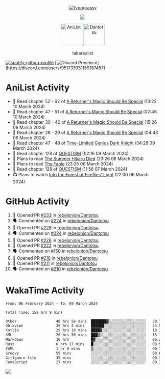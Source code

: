 
<div align="center">
<a href="https://github.com/kawarimidoll/typograssy">
    <img alt="typograssy" src="https://typograssy.deno.dev/api?text=%E3%82%B8%E3%83%A7%E3%83%B3%E3%81%A7%E3%81%99%E3%80%82%E3%81%93%E3%82%93%E3%81%AB%E3%81%A1%E3%81%AF%20%20%5E%5E%20sup%20iam%20ibo%20--&&l0=none&l1=82d9d0&l2=027353&l3=038c4c&l4=01402e&bg=none&frame=none&speed=100&comment=">
</a>
</div>
<p align="center">
  <a href="https://skillicons.dev">
    <img src="https://skillicons.dev/icons?i=vscode,html,androidstudio,mysql,rust,python" />
  </a>
</p>

<p align="center">    
    <a href="https://anilist.co/user/ibo/">
      <img src="https://cdn.discordapp.com/attachments/952538817880018944/1205219416065712178/a_f54f910e2add364a3da3bb2f2fce0c72.gif?ex=65d7930c&is=65c51e0c&hm=9005f405718eef845dce134539f2fcaa1e07f6d8a2f1674db63f2fade2df09a4&" alt="AniList" style="width: 70px; height: auto;">
    </a>  
    <a href="https://discord.gg/4HPZ5nAWwM">
      <img src="https://cdn.discordapp.com/attachments/952538817880018944/1205223909918642247/Image_resizer.gif?ex=65d7973c&is=65c5223c&hm=bbc85d63f50fce49a6b7809df28d525baade2090fc305fbd0094bd24cd34cf56&" alt="Dantotsu" style="width: 70px; height: auto;">
    </a>
</p>

<p align="center">
takarealist
</p>

[![spotify-github-profile](https://spotify-github-profile.vercel.app/api/view?uid=216np2gahwfhcjozqmzomew7i&cover_image=true&theme=novatorem&show_offline=true&background_color=121212&interchange=false&bar_color=53b14f&bar_color_cover=true)](https://spotify-github-profile.vercel.app/api/view?uid=216np2gahwfhcjozqmzomew7i&redirect=true)
[![Discord Presence](https://lanyard-profile-readme.vercel.app/api/951737931159187457?theme=dark&bg=Oe1116&animated=false&hideDiscrim=true&borderRadius=30px&idleMessage=currently%20offline...)](https://discord.com/users/951737931159187457)


# AniList Activity

<!-- ANILIST_ACTIVITY:start -->

-   📖 Read chapter 52 - 62 of [A Returner's Magic Should Be Special](https://anilist.co/manga/105393) (13:22 10 March 2024)
-   📖 Read chapter 47 - 51 of [A Returner's Magic Should Be Special](https://anilist.co/manga/105393) (02:46 10 March 2024)
-   📖 Read chapter 30 - 46 of [A Returner's Magic Should Be Special](https://anilist.co/manga/105393) (15:26 09 March 2024)
-   📖 Read chapter 28 - 29 of [A Returner's Magic Should Be Special](https://anilist.co/manga/105393) (04:43 09 March 2024)
-   📖 Read chapter 47 - 48 of [Time-Limited Genius Dark Knight](https://anilist.co/manga/165182) (04:28 09 March 2024)
-   📖 Read chapter 128 of [QUESTISM](https://anilist.co/manga/140837) (02:16 09 March 2024)
-   📖 Plans to read [The Summer Hikaru Died](https://anilist.co/manga/138603) (23:26 08 March 2024)
-   📖 Plans to read [The Fable](https://anilist.co/manga/94490) (23:25 08 March 2024)
-   📖 Read chapter 128 of [QUESTISM](https://anilist.co/manga/140837) (11:56 07 March 2024)
-   📺 Plans to watch [Into the Forest of Fireflies' Light](https://anilist.co/anime/10408) (22:00 06 March 2024)

<!-- ANILIST_ACTIVITY:end -->

# GitHub Activity

<!--START_SECTION:activity-->
1. 💪 Opened PR [#233](https://github.com/rebelonion/Dantotsu/pull/233) in [rebelonion/Dantotsu](https://github.com/rebelonion/Dantotsu)
2. 🗣 Commented on [#224](https://github.com/rebelonion/Dantotsu/pull/224#issuecomment-1986682498) in [rebelonion/Dantotsu](https://github.com/rebelonion/Dantotsu)
3. 💪 Opened PR [#228](https://github.com/rebelonion/Dantotsu/pull/228) in [rebelonion/Dantotsu](https://github.com/rebelonion/Dantotsu)
4. 🗣 Commented on [#224](https://github.com/rebelonion/Dantotsu/pull/224#issuecomment-1986229407) in [rebelonion/Dantotsu](https://github.com/rebelonion/Dantotsu)
5. 💪 Opened PR [#226](https://github.com/rebelonion/Dantotsu/pull/226) in [rebelonion/Dantotsu](https://github.com/rebelonion/Dantotsu)
6. 💪 Opened PR [#222](https://github.com/rebelonion/Dantotsu/pull/222) in [rebelonion/Dantotsu](https://github.com/rebelonion/Dantotsu)
7. 🗣 Commented on [#150](https://github.com/rebelonion/Dantotsu/issues/150#issuecomment-1977606503) in [rebelonion/Dantotsu](https://github.com/rebelonion/Dantotsu)
8. 💪 Opened PR [#218](https://github.com/rebelonion/Dantotsu/pull/218) in [rebelonion/Dantotsu](https://github.com/rebelonion/Dantotsu)
9. 💪 Opened PR [#211](https://github.com/rebelonion/Dantotsu/pull/211) in [rebelonion/Dantotsu](https://github.com/rebelonion/Dantotsu)
10. 🗣 Commented on [#210](https://github.com/rebelonion/Dantotsu/issues/210#issuecomment-1974037992) in [rebelonion/Dantotsu](https://github.com/rebelonion/Dantotsu)
<!--END_SECTION:activity-->

# WakaTime Activity

<!--START_SECTION:waka-->

```txt
From: 06 February 2024 - To: 09 March 2024

Total Time: 159 hrs 8 mins

Other                  48 hrs 58 mins  ███████▓░░░░░░░░░░░░░░░░░   30.77 %
Oblxvion               39 hrs 4 mins   ██████░░░░░░░░░░░░░░░░░░░   24.56 %
Kotlin                 29 hrs 10 mins  ████▓░░░░░░░░░░░░░░░░░░░░   18.34 %
XML                    20 hrs 56 mins  ███▒░░░░░░░░░░░░░░░░░░░░░   13.15 %
Markdown               10 hrs          █▓░░░░░░░░░░░░░░░░░░░░░░░   06.29 %
Rust                   6 hrs 17 mins   █░░░░░░░░░░░░░░░░░░░░░░░░   03.96 %
YAML                   1 hr 8 mins     ▒░░░░░░░░░░░░░░░░░░░░░░░░   00.71 %
Groovy                 59 mins         ░░░░░░░░░░░░░░░░░░░░░░░░░   00.62 %
GitIgnore file         35 mins         ░░░░░░░░░░░░░░░░░░░░░░░░░   00.37 %
JavaScript             27 mins         ░░░░░░░░░░░░░░░░░░░░░░░░░   00.29 %
```

<!--END_SECTION:waka-->

![](https://komarev.com/ghpvc/?username=sneazy-ibo&color=ff6e00&label=Counter&abbreviated=true)

